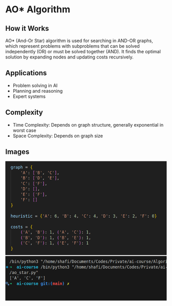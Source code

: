 # AO\* Algorithm

## How it Works

AO\* (And-Or Star) algorithm is used for searching in AND-OR graphs, which represent problems with subproblems that can be solved independently (OR) or must be solved together (AND). It finds the optimal solution by expanding nodes and updating costs recursively.

## Applications

- Problem solving in AI
- Planning and reasoning
- Expert systems

## Complexity

- Time Complexity: Depends on graph structure, generally exponential in worst case
- Space Complexity: Depends on graph size

## Images

![Input](assets/ao_star_input.png)
![Output](assets/ao_star_output.png)
